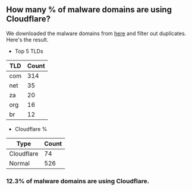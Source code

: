 ## How many % of malware domains are using Cloudflare?


We downloaded the malware domains from [here](https://urlhaus.abuse.ch) and filter out duplicates.
Here's the result.


[//]: # (start replacement)


- Top 5 TLDs

| TLD | Count |
| --- | --- |
| com | 314 |
| net | 35 |
| za | 20 |
| org | 16 |
| br | 12 |


- Cloudflare %

| Type | Count |
| --- | --- |
| Cloudflare | 74 |
| Normal | 526 |


### 12.3% of malware domains are using Cloudflare.